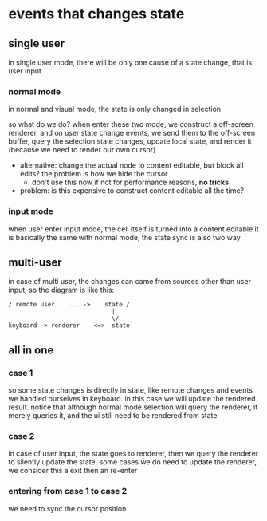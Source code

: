 # events that changes state

## single user

in single user mode, there will be only one cause of a state change, that is: user input

### normal mode

in normal and visual mode, the state is only changed in selection

so what do we do? when enter these two mode, we construct a off-screen renderer, 
and on user state change events, we send them to the off-screen buffer, 
query the selection state changes, update local state, and render it (because we need to render our own cursor)

* alternative: change the actual node to content editable, but block all edits?
  the problem is how we hide the cursor
    * don't use this now if not for performance reasons, **no tricks**
* problem: is this expensive to construct content editable all the time?
  
### input mode

when user enter input mode, the cell itself is turned into a content editable
it is basically the same with normal mode, the state sync is also two way


## multi-user

in case of multi user, the changes can came from sources other than user input, so the diagram is like this:


```
/ remote user    ... ->    state /
                             |
                             \/
keyboard -> renderer    <=>  state
```


## all in one


### case 1

so some state changes is directly in state, like remote changes and events we handled ourselves in keyboard. 
in this case we will update the rendered result. notice that although normal mode selection will
query the renderer, it merely queries it, and the ui still need to be rendered from state

### case 2

in case of user input, the state goes to renderer, then we query the renderer to silently update the state. some cases 
we do need to update the renderer, we consider this a exit then an re-enter

### entering from case 1 to case 2

we need to sync the cursor position

